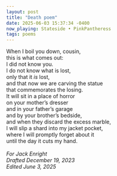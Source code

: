 ```yaml
---
layout: post
title: "Death poem"
date: 2025-06-03 15:37:34 -0400
now_playing: Stateside • PinkPantheress
tags: poems
---
```


When I boil you down, cousin,<br>
this is what comes out:<br>
I did not know you.<br>
I do not know what is lost, <br>
only that it _is_ lost,<br>
and that now we are carving the statue<br>
that commemorates the losing.<br>
It will sit in a place of horror<br>
on your mother’s dresser<br>
and in your father’s garage<br>
and by your brother’s bedside,<br>
and when they discard the excess marble,<br>
I will slip a shard into my jacket pocket,<br>
where I will promptly forget about it<br>
until the day it cuts my hand.<br>
<br>
_For Jack Enright<br>
Drafted December 19, 2023<br>
Edited June 3, 2025_
